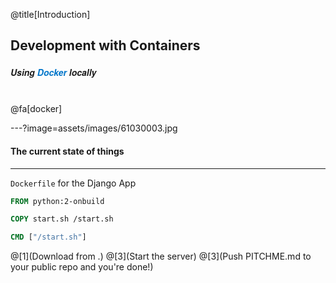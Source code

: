 @title[Introduction]
## Development with Containers
##### <span style="font-family:Helvetica Neue; font-weight:bold">Using <span style="color:#0075c9">Docker</span> locally</span>
<br>
@fa[docker]

---?image=assets/images/61030003.jpg

#### <span class="gold">The current state of things</span>

---

<span class="gold">`Dockerfile`</span> for the Django App
<br>

```Dockerfile
FROM python:2-onbuild

COPY start.sh /start.sh

CMD ["/start.sh"]
```

@[1](Download from .)
@[3](Start the server)
@[3](Push PITCHME.md to your public repo and you're done!)